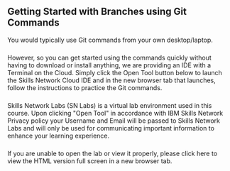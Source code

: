 ## ****Getting Started with Branches using Git Commands****

Y​ou would typically use Git commands from your own desktop/laptop.

###

However, so you can get started using the commands quickly without having to download or install anything, we are providing an IDE with a Terminal on the Cloud. Simply click the Open Tool button below to launch the Skills Network Cloud IDE and in the new browser tab that launches, follow the instructions to practice the Git commands.

###

Skills Network Labs (SN Labs) is a virtual lab environment used in this course.  Upon clicking "Open Tool" in accordance with IBM Skills Network Privacy policy your Username and Email will be passed to Skills Network  Labs and will only be used for communicating important information to enhance your learning experience.

###

If you are unable to open the lab or view it properly, please click here to view the HTML version full screen in a new browser tab.

